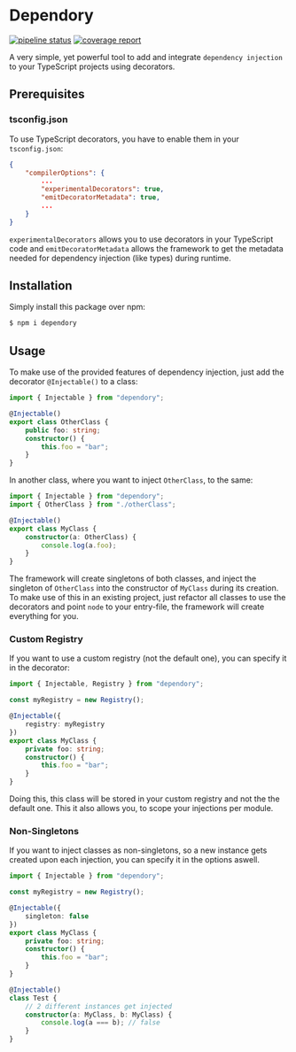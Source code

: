 # Dependory

[![pipeline status](https://git.bre4k3r.de/h1ghbre4k3r/dependory/badges/master/pipeline.svg)](https://git.bre4k3r.de/h1ghbre4k3r/dependory/-/commits/master) [![coverage report](https://git.bre4k3r.de/h1ghbre4k3r/dependory/badges/master/coverage.svg)](https://git.bre4k3r.de/h1ghbre4k3r/dependory/-/commits/master)

A very simple, yet powerful tool to add and integrate `dependency injection` to your TypeScript projects using decorators.

## Prerequisites

### tsconfig.json

To use TypeScript decorators, you have to enable them in your `tsconfig.json`:

```json
{
    "compilerOptions": {
        ...
        "experimentalDecorators": true,
        "emitDecoratorMetadata": true,
        ...
    }
}
```

`experimentalDecorators` allows you to use decorators in your TypeScript code and `emitDecoratorMetadata` allows the framework to get the metadata needed for dependency injection (like types) during runtime.

## Installation

Simply install this package over npm:

```sh
$ npm i dependory
```

## Usage

To make use of the provided features of dependency injection, just add the decorator `@Injectable()` to a class:

```ts
import { Injectable } from "dependory";

@Injectable()
export class OtherClass {
    public foo: string;
    constructor() {
        this.foo = "bar";
    }
}
```

In another class, where you want to inject `OtherClass`, to the same:

```ts
import { Injectable } from "dependory";
import { OtherClass } from "./otherClass";

@Injectable()
export class MyClass {
    constructor(a: OtherClass) {
        console.log(a.foo);
    }
}
```

The framework will create singletons of both classes, and inject the singleton of `OtherClass` into the constructor of `MyClass` during its creation. To make use of this in an existing project, just refactor all classes to use the decorators and point `node` to your entry-file, the framework will create everything for you.

### Custom Registry

If you want to use a custom registry (not the default one), you can specify it in the decorator:

```ts
import { Injectable, Registry } from "dependory";

const myRegistry = new Registry();

@Injectable({
    registry: myRegistry
})
export class MyClass {
    private foo: string;
    constructor() {
        this.foo = "bar";
    }
}
```

Doing this, this class will be stored in your custom registry and not the the default one. This it also allows you, to scope your injections per module.

### Non-Singletons

If you want to inject classes as non-singletons, so a new instance gets created upon each injection, you can specify it in the options aswell.

```ts
import { Injectable } from "dependory";

const myRegistry = new Registry();

@Injectable({
    singleton: false
})
export class MyClass {
    private foo: string;
    constructor() {
        this.foo = "bar";
    }
}

@Injectable()
class Test {
    // 2 different instances get injected
    constructor(a: MyClass, b: MyClass) {
        console.log(a === b); // false
    }
}
```
